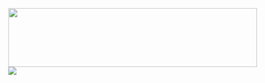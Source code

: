 <img src="https://github.com/nu11secur1ty/nu11secur1ty/blob/master/logo/logo300.png" width="500" height="119"/>
<img src="https://github-readme-stats.vercel.app/api?username=nu11secur1ty&theme=dark" />


